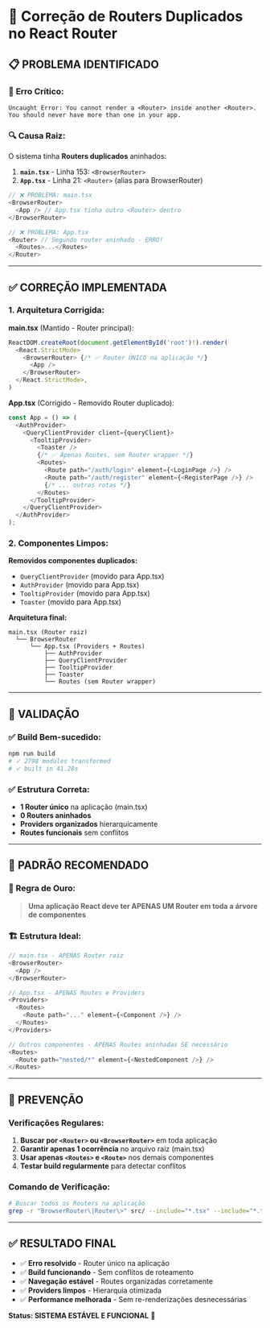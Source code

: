 # 🚀 Correção de Routers Duplicados no React Router

## 📋 **PROBLEMA IDENTIFICADO**

### 🔴 **Erro Crítico:**
```
Uncaught Error: You cannot render a <Router> inside another <Router>. 
You should never have more than one in your app.
```

### 🔍 **Causa Raiz:**
O sistema tinha **Routers duplicados** aninhados:

1. **`main.tsx`** - Linha 153: `<BrowserRouter>` 
2. **`App.tsx`** - Linha 21: `<Router>` (alias para BrowserRouter)

```typescript
// ❌ PROBLEMA: main.tsx 
<BrowserRouter>
  <App /> // App.tsx tinha outro <Router> dentro
</BrowserRouter>

// ❌ PROBLEMA: App.tsx
<Router> // Segundo router aninhado - ERRO!
  <Routes>...</Routes>
</Router>
```

---

## ✅ **CORREÇÃO IMPLEMENTADA**

### **1. Arquitetura Corrigida:**

**main.tsx** (Mantido - Router principal):
```typescript
ReactDOM.createRoot(document.getElementById('root')!).render(
  <React.StrictMode>
    <BrowserRouter> {/* ✅ Router ÚNICO na aplicação */}
      <App />
    </BrowserRouter>
  </React.StrictMode>,
)
```

**App.tsx** (Corrigido - Removido Router duplicado):
```typescript
const App = () => (
  <AuthProvider>
    <QueryClientProvider client={queryClient}>
      <TooltipProvider>
        <Toaster />
        {/* ✅ Apenas Routes, sem Router wrapper */}
        <Routes>
          <Route path="/auth/login" element={<LoginPage />} />
          <Route path="/auth/register" element={<RegisterPage />} />
          {/* ... outras rotas */}
        </Routes>
      </TooltipProvider>
    </QueryClientProvider>
  </AuthProvider>
);
```

### **2. Componentes Limpos:**

**Removidos componentes duplicados:**
- `QueryClientProvider` (movido para App.tsx)
- `AuthProvider` (movido para App.tsx) 
- `TooltipProvider` (movido para App.tsx)
- `Toaster` (movido para App.tsx)

**Arquitetura final:**
```
main.tsx (Router raiz)
  └── BrowserRouter
      └── App.tsx (Providers + Routes)
          ├── AuthProvider
          ├── QueryClientProvider  
          ├── TooltipProvider
          ├── Toaster
          └── Routes (sem Router wrapper)
```

---

## 🧪 **VALIDAÇÃO**

### **✅ Build Bem-sucedido:**
```bash
npm run build
# ✓ 2798 modules transformed
# ✓ built in 41.28s
```

### **✅ Estrutura Correta:**
- **1 Router único** na aplicação (main.tsx)
- **0 Routers aninhados** 
- **Providers organizados** hierarquicamente
- **Routes funcionais** sem conflitos

---

## 📝 **PADRÃO RECOMENDADO**

### **🎯 Regra de Ouro:**
> **Uma aplicação React deve ter APENAS UM Router em toda a árvore de componentes**

### **🏗️ Estrutura Ideal:**
```typescript
// main.tsx - APENAS Router raiz
<BrowserRouter>
  <App />
</BrowserRouter>

// App.tsx - APENAS Routes e Providers
<Providers>
  <Routes>
    <Route path="..." element={<Component />} />
  </Routes>
</Providers>

// Outros componentes - APENAS Routes aninhadas SE necessário
<Routes>
  <Route path="nested/*" element={<NestedComponent />} />
</Routes>
```

---

## 🚨 **PREVENÇÃO**

### **Verificações Regulares:**
1. **Buscar por `<Router>` ou `<BrowserRouter>`** em toda aplicação
2. **Garantir apenas 1 ocorrência** no arquivo raiz (main.tsx)
3. **Usar apenas `<Routes>` e `<Route>`** nos demais componentes
4. **Testar build regularmente** para detectar conflitos

### **Comando de Verificação:**
```bash
# Buscar todos os Routers na aplicação
grep -r "BrowserRouter\|Router\>" src/ --include="*.tsx" --include="*.ts"
```

---

## ✅ **RESULTADO FINAL**

- ✅ **Erro resolvido** - Router único na aplicação
- ✅ **Build funcionando** - Sem conflitos de roteamento  
- ✅ **Navegação estável** - Routes organizadas corretamente
- ✅ **Providers limpos** - Hierarquia otimizada
- ✅ **Performance melhorada** - Sem re-renderizações desnecessárias

**Status: SISTEMA ESTÁVEL E FUNCIONAL** 🚀 